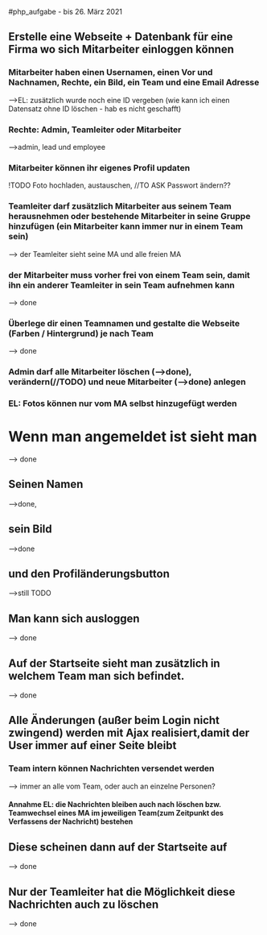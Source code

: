 #php_aufgabe - bis 26. März 2021

## Erstelle eine Webseite + Datenbank für eine Firma wo sich Mitarbeiter einloggen können

### Mitarbeiter haben einen Usernamen, einen Vor und Nachnamen, Rechte, ein Bild, ein Team und eine Email Adresse
-->EL: zusätzlich wurde noch eine ID vergeben (wie kann ich einen Datensatz ohne ID löschen - hab es nicht geschafft)

### Rechte: Admin, Teamleiter oder Mitarbeiter 
-->admin, lead und employee

### Mitarbeiter können ihr eigenes Profil updaten
!TODO Foto hochladen, austauschen, //TO ASK Passwort ändern?? 

### Teamleiter darf zusätzlich Mitarbeiter aus seinem Team herausnehmen oder bestehende Mitarbeiter in seine Gruppe hinzufügen (ein Mitarbeiter kann immer nur in einem Team sein)
--> der Teamleiter sieht seine MA und alle freien MA
### der Mitarbeiter muss vorher frei von einem Team sein, damit ihn ein anderer Teamleiter in sein Team aufnehmen kann
--> done

### Überlege dir einen Teamnamen und gestalte die Webseite (Farben / Hintergrund) je nach Team
--> done

### Admin darf alle Mitarbeiter löschen (-->done), verändern(//TODO) und neue Mitarbeiter (-->done) anlegen
### EL: Fotos können nur vom MA selbst hinzugefügt werden

<!-- # Löscht ein Admin einen Mitarbeiter, so wird dieser per Mail darüber informiert -->

# Wenn man angemeldet ist sieht man
--> done
## Seinen Namen
-->done, 
## sein Bild 
-->done
## und den Profiländerungsbutton
-->still TODO
## Man kann sich ausloggen
--> done
## Auf der Startseite sieht man zusätzlich in welchem Team man sich befindet.
--> done

## Alle Änderungen (außer beim Login nicht zwingend) werden mit Ajax realisiert,damit der User immer auf einer Seite bleibt

### Team intern können Nachrichten versendet werden
--> immer an alle vom Team, oder auch an einzelne Personen? 
#### Annahme EL: die Nachrichten bleiben auch nach löschen bzw. Teamwechsel eines MA im jeweiligen Team(zum Zeitpunkt des Verfassens der Nachricht) bestehen
## Diese scheinen dann auf der Startseite auf
--> done
## Nur der Teamleiter hat die Möglichkeit diese Nachrichten auch zu löschen
--> done